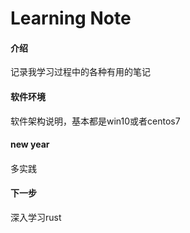 # Learning Note

#### 介绍

记录我学习过程中的各种有用的笔记

#### 软件环境
软件架构说明，基本都是win10或者centos7

#### new year

####
多实践

#### 下一步
深入学习rust
